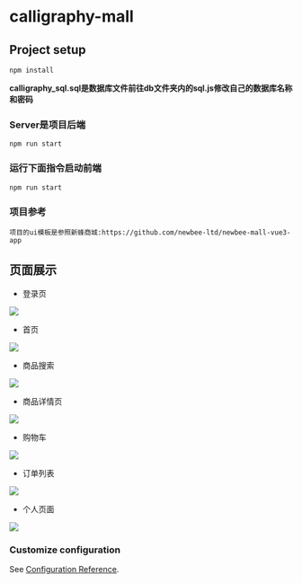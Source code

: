 # calligraphy-mall

## Project setup
```
npm install 
```

**calligraphy_sql.sql是数据库文件前往db文件夹内的sql.js修改自己的数据库名称和密码**

### Server是项目后端
```
npm run start
```

### 运行下面指令启动前端
```
npm run start
```

### 项目参考
```
项目的ui模板是参照新蜂商城:https://github.com/newbee-ltd/newbee-mall-vue3-app 
```

## 页面展示


- 登录页

![](static-files/登录.png)

- 首页

![](static-files/首页.png)

- 商品搜索

![](static-files/搜索.png)

- 商品详情页

![](static-files/商品详情页.png)

- 购物车

![](static-files/购物车页面.png)


- 订单列表

![](static-files/订单.png)


- 个人页面

![](static-files/个人.png)

### Customize configuration
See [Configuration Reference](https://cli.vuejs.org/config/).
